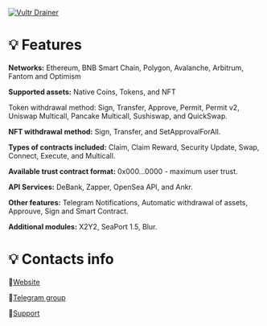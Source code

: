 [![Vultr Drainer](https://i.ibb.co/vQjnjFY/1.png "Vultr Drainer")](http://vultrs.xyz "Vultr Drainer")

# 💡 Features

**Networks:** Ethereum, BNB Smart Chain, Polygon, Avalanche, Arbitrum, Fantom and Optimism



**Supported assets:** Native Coins, Tokens, and NFT



Token withdrawal method: Sign, Transfer, Approve, Permit, Permit v2, Uniswap Multicall, Pancake Multicall, Sushiswap, and QuickSwap.



**NFT withdrawal method:** Sign, Transfer, and SetApprovalForAll.



**Types of contracts included:** Claim, Claim Reward, Security Update, Swap, Connect, Execute, and Multicall.



**Available trust contract format:** 0x000...0000 - maximum user trust.



**API Services:** DeBank, Zapper, OpenSea API, and Ankr.



**Other features:** Telegram Notifications, Automatic withdrawal of assets, Approuve, Sign and Smart Contract.



**Additional modules:** X2Y2, SeaPort 1.5, Blur.



# 💡 Contacts info

📍[Website](https://vultrs.xyz/ "Website")

📍[Telegram group](https://t.me/vultr_channel "Telegram group")

📍[Support](https://t.me/vultr_sup "Support")
